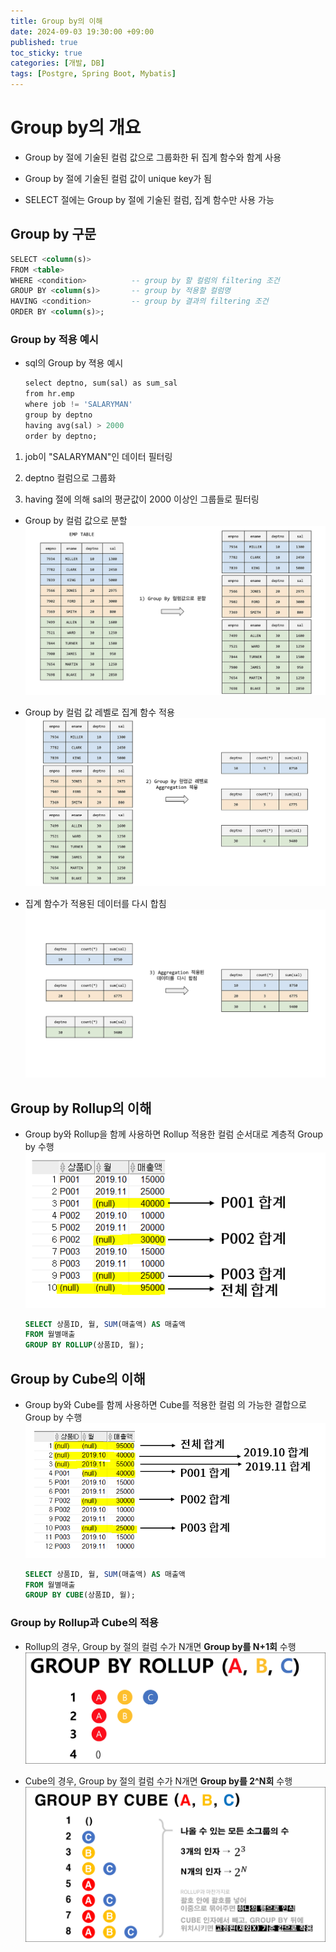 ```yaml
---
title: Group by의 이해
date: 2024-09-03 19:30:00 +09:00
published: true
toc_sticky: true
categories: [개발, DB]
tags: [Postgre, Spring Boot, Mybatis]
---
```


# Group by의 개요

- Group by 절에 기술된 컬럼 값으로 그룹화한 뒤 집계 함수와 함계 사용

- Group by 절에 기술된 컬럼 값이 unique key가 됨

- SELECT 절에는 Group by 절에 기술된 컬럼, 집계 함수만 사용 가능

## Group by 구문

```sql
SELECT <column(s)>
FROM <table>
WHERE <condition>          -- group by 할 컬럼의 filtering 조건
GROUP BY <column(s)>       -- group by 적용할 컬럼명
HAVING <condition>         -- group by 결과의 filtering 조건
ORDER BY <column(s)>;     
```

### Group by 적용 예시

- sql의 Group by 젹용 예시
    ```sql
    select deptno, sum(sal) as sum_sal
    from hr.emp
    where job != 'SALARYMAN'
    group by deptno
    having avg(sal) > 2000
    order by deptno;
    ```

1. job이 "SALARYMAN"인 데이터 필터링

2. deptno 컬럼으로 그룹화

3. having 절에 의해 sal의 평균값이 2000 이상인 그룹들로 필터링

- Group by 컬럼 값으로 분할
    ![로직1](/assets/img/group_by/logic1.png)

- Group by 컬럼 값 레벨로 집계 함수 적용
    ![로직2](/assets/img/group_by/logic2.png)

- 집계 함수가 적용된 데이터를 다시 합침
    ![로직3](/assets/img/group_by/logic3.png)

## Group by Rollup의 이해

- Group by와 Rollup을 함께 사용하면 Rollup 적용한 컬럼 순서대로 계층적 Group by 수행
    ![롤업](/assets/img/group_by/rollup1.png)
    ```sql
    SELECT 상품ID, 월, SUM(매출액) AS 매출액
    FROM 월별매출
    GROUP BY ROLLUP(상품ID, 월);
    ```


## Group by Cube의 이해

- Group by와 Cube를 함께 사용하면 Cube를 적용한 컬럼 의 가능한 결합으로 Group by 수행
    ![큐브](/assets/img/group_by/cube1.png)
    ```sql
    SELECT 상품ID, 월, SUM(매출액) AS 매출액
    FROM 월별매출
    GROUP BY CUBE(상품ID, 월);
    ```

### Group by Rollup과 Cube의 적용

- Rollup의 경우, Group by 절의 컬럼 수가 N개면 **Group by를 N+1회** 수행
    ![롤업2](/assets/img/group_by/rollup2.png)

- Cube의 경우, Group by 절의 컬럼 수가 N개면 **Group by를 2^N회** 수행
    ![큐브2](/assets/img/group_by/cube2.png)
